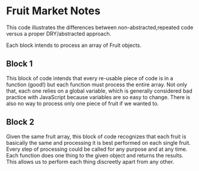 # Fruit Market Notes

This code illustrates the differences between non-abstracted,repeated code versus a proper DRY/abstracted approach.

Each block intends to process an array of Fruit objects.

## Block 1

This block of code intends that every re-usable piece of code is in a function (good!) but each function must process the entire array. Not only that, each one relies on a global variable, which is generally considered bad practice with JavaScript because variables are so easy to change. There is also no way to process only one piece of fruit if we wanted to.

## Block 2

Given the same fruit array, this block of code recognizes that each fruit is basically the same and processing it is best performed on each single fruit. Every step of processing could be called for any purpose and at any time. Each function does one thing to the given object and returns the results. This allows us to perform each thing discreetly apart from any other.
